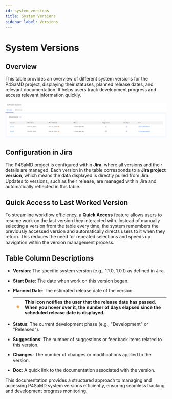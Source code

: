 ```yaml
---
id: system_versions
title: System Versions
sidebar_label: Versions
---
```


# System Versions

## Overview
This table provides an overview of different system versions for the P4SaMD project, displaying their statuses, planned release dates, and relevant documentation. It helps users track development progress and access relevant information quickly.

![System versions table](img/system_versions.png)

## Configuration in Jira
The P4SaMD project is configured within **Jira**, where all versions and their details are managed. Each version in the table corresponds to a **Jira project version**, which means the data displayed is directly pulled from Jira. Updates to versions, such as their release, are managed within Jira and automatically reflected in this table.

## Quick Access to Last Worked Version
To streamline workflow efficiency, a **Quick Access** feature allows users to resume work on the last version they interacted with. Instead of manually selecting a version from the table every time, the system remembers the previously accessed version and automatically directs users to it when they return. This reduces the need for repeated selections and speeds up navigation within the version management process.

## Table Column Descriptions
- **Version**: The specific system version (e.g., 1.1.0, 1.0.1) as defined in Jira.
- **Start Date**: The date when work on this version began.
- **Planned Date**: The estimated release date of the version.<br/> 

  | ![alt text](img/system_version_elapsed_icon.png) | This icon notifies the user that the release date has passed. When you hover over it, the number of days elapsed since the scheduled release date is displayed. |
  | ------------------------------------------------ | --------------------------------------------------------------------------------------------------------------------------------------------------------------- |

- **Status**: The current development phase (e.g., "Development" or "Released").
- **Suggestions**: The number of suggestions or feedback items related to this version.
- **Changes**: The number of changes or modifications applied to the version.
- **Doc**: A quick link to the documentation associated with the version.

This documentation provides a structured approach to managing and accessing P4SaMD system versions efficiently, ensuring seamless tracking and development progress monitoring.

